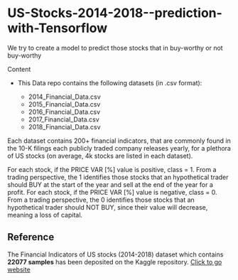 # US-Stocks-2014-2018--prediction-with-Tensorflow
We try to create a model to  predict those stocks that in buy-worthy or not buy-worthy


Content
* This Data repo contains the following datasets (in .csv format):

  - 2014_Financial_Data.csv
  - 2015_Financial_Data.csv
  - 2016_Financial_Data.csv
  - 2017_Financial_Data.csv
  - 2018_Financial_Data.csv
  
Each dataset contains 200+ financial indicators, that are commonly found in the 10-K filings each publicly traded company releases yearly, for a plethora of US stocks (on average, 4k stocks are listed in each dataset).

For each stock, if the PRICE VAR [%] value is positive, class = 1. From a trading perspective, the 1 identifies those stocks that an hypothetical trader should BUY at the start of the year and sell at the end of the year for a profit.
For each stock, if the PRICE VAR [%] value is negative, class = 0. From a trading perspective, the 0 identifies those stocks that an hypothetical trader should NOT BUY, since their value will decrease, meaning a loss of capital.


## Reference
The Financial Indicators of US stocks (2014-2018) dataset which contains **22077 samples**  has been deposited on the Kaggle repository. [Click to go website](https://www.kaggle.com/cnic92/200-financial-indicators-of-us-stocks-20142018)
